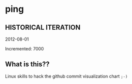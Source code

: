 # ping

## HISTORICAL ITERATION
2012-08-01

Incremented: 7000

## What is this?? 
Linux skills to hack the github commit visualization chart `;-)`
